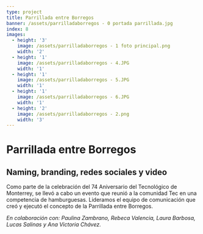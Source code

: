 ```yaml
---
type: project
title: Parrillada entre Borregos
banner: /assets/parrilladaborregos - 0 portada parrillada.jpg
index: 8
images:
  - height: '3'
    image: /assets/parrilladaborregos - 1 foto principal.png
    width: '2'
  - height: '1'
    image: /assets/parrilladaborregos - 4.JPG
    width: '1'
  - height: '1'
    image: /assets/parrilladaborregos - 5.JPG
    width: '1'
  - height: '1'
    image: /assets/parrilladaborregos - 6.JPG
    width: '1'
  - height: '2'
    image: /assets/parrilladaborregos - 2.png
    width: '3'
---
```

# Parrillada entre Borregos

## Naming, branding, redes sociales y video

Como parte de la celebración del 74 Aniversario del Tecnológico de Monterrey, se llevó a cabo un evento que reunió a la comunidad Tec en una competencia de hamburguesas. Lideramos el equipo de comunicación que creó y ejecutó el concepto de la Parrillada entre Borregos.

_En colaboración con: Paulina Zambrano, Rebeca Valencia, Laura Barbosa, Lucas Salinas y Ana Victoria Chávez._
